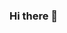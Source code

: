 ### Hi there 👋 

<!--
**Welcome to my GitHub! My name is Sveta and I am a Python developer. I am interested in creating and improving backend solutions for web applications. I am motivated by constant learning and development in the backend area.
My experience includes using Python, its libraries, Django and DRF frameworks using OOP. DBMS (SQLite, PostgreSQL), API. Experienced in deploying projects to a virtual machine via Docker-compose.

- 🌱 Currently, I continue to study the intricacies of the language and try to master new technologies.
- 👯 I'm looking for cooperation in the product team as a backend Python developer.
- 📫 How to reach me: telegram @jisdtn
-->
